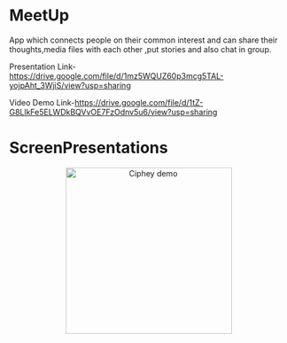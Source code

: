 # MeetUp
App which connects people on their common interest and can share their thoughts,media files  with each other ,put stories and also chat in group.

Presentation Link-https://drive.google.com/file/d/1mz5WQUZ60p3mcg5TAL-yojpAht_3WjiS/view?usp=sharing

Video Demo Link-https://drive.google.com/file/d/1tZ-G8LlkFe5ELWDkBQVvOE7FzOdnv5u6/view?usp=sharing

# ScreenPresentations

<p align="center" href="https://asciinema.org/a/336257">
  <img src="https://github.com/Ciphey/Ciphey/raw_data/lock_1.gif" alt="Ciphey demo" width=300px>
</p>
